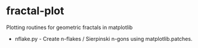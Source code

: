 fractal-plot
============

Plotting routines for geometric fractals in matplotlib

* nflake.py - Create n-flakes / Sierpinski n-gons using matplotlib.patches.
